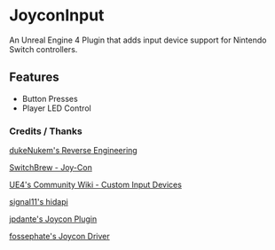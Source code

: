 # JoyconInput
An Unreal Engine 4 Plugin that adds input device support for Nintendo Switch controllers.

## Features
* Button Presses
* Player LED Control

### Credits / Thanks
[dukeNukem's Reverse Engineering](https://github.com/dekuNukem/Nintendo_Switch_Reverse_Engineering/tree/master/joycon_reader)

[SwitchBrew - Joy-Con](https://switchbrew.org/wiki/Joy-Con)

[UE4's Community Wiki - Custom Input Devices](https://www.ue4community.wiki/Legacy/Custom_Input_Devices)

[signal11's hidapi](https://github.com/signal11/hidapi/)

[jpdante's Joycon Plugin](https://github.com/jpdante/JoyconInput )

[fossephate's Joycon Driver](https://github.com/fossephate/JoyCon-Driver)